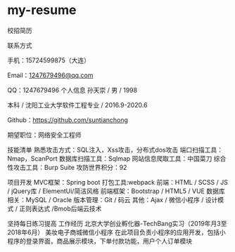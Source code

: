 # my-resume
校招简历

联系方式

手机：15724599875（大连）

Email：1247679496@qq.com

QQ：1247679496
个人信息
孙天崇 / 男 / 1998

本科 / 沈阳工业大学软件工程专业 / 2016.9-2020.6

Github：https://github.com/suntianchong

期望职位：网络安全工程师

技能清单
熟悉攻击方式：SQL注入，Xss攻击，分布式dos攻击
端口扫描工具：Nmap，ScanPort
数据库扫描工具：Sqlmap
网站信息爬取工具：中国菜刀
综合性攻击工具：Burp Suite 
攻防世界积分：92

项目开发
MVC框架：Spring boot
打包工具:webpack
前端：HTML / SCSS / JS / jQuery库 / ElementUi/简洁风格
前端框架：Bootstrap / HTML5 / VUE
数据库相关：MySQL / Oracle
版本管理：Git / 码云
其他：Ajax / 微信小程序 / 设计模式 / 正则表达式 /Bmob后端云技术

坚持每日练习提高
工作经历
北京大学创业孵化器-TechBang实习（2019年月3至2018年6月）
美妆电子商城微信小程序
在此项目负责小程序的应用开发，包括小程序的登录界面，商品展示模块，下单付款功能，用户个人订单模块


